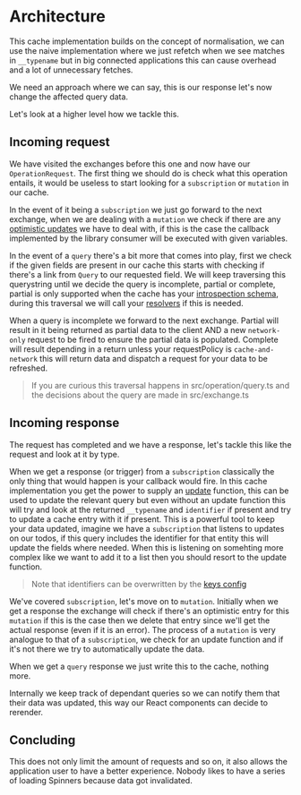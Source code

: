 # Architecture

This cache implementation builds on the concept of normalisation,
we can use the naive implementation where we just refetch when we see
matches in `__typename` but in big connected applications this can
cause overhead and a lot of unnecessary fetches.

We need an approach where we can say, this is our response let's now
change the affected query data.

Let's look at a higher level how we tackle this.

## Incoming request

We have visited the exchanges before this one and now have our `OperationRequest`.
The first thing we should do is check what this operation entails, it would be useless
to start looking for a `subscription` or `mutation` in our cache.

In the event of it being a `subscription` we just go forward to the next exchange,
when we are dealing with a `mutation` we check if there are any [optimistic updates](./optimistic.md)
we have to deal with, if this is the case the callback implemented by the library consumer
will be executed with given variables.

In the event of a `query` there's a bit more that comes into play, first we check if the given
fields are present in our cache this starts with checking if there's a link from `Query` to our
requested field. We will keep traversing this querystring until we decide the query is incomplete,
partial or complete, partial is only supported when the cache has your [introspection schema](./schema.md),
during this traversal we will call your [resolvers](./resolvers.md) if this is needed.

When a query is incomplete we forward to the next exchange. Partial will result in it being returned as
partial data to the client AND a new `network-only` request to be fired to ensure the partial data is
populated. Complete will result depending in a return unless your requestPolicy is `cache-and-network`
this will return data and dispatch a request for your data to be refreshed.

> If you are curious this traversal happens in src/operation/query.ts and the decisions about the query
> are made in src/exchange.ts

## Incoming response

The request has completed and we have a response, let's tackle this like the request and look at it
by type.

When we get a response (or trigger) from a `subscription` classically the only thing that would happen
is your callback would fire. In this cache implementation you get the power to supply an [update](./updates.md)
function, this can be used to update the relevant query but even without an update function this will try
and look at the returned `__typename` and `identifier` if present and try to update a cache entry with it if
present. This is a powerful tool to keep your data updated, imagine we have a `subscription` that listens
to updates on our todos, if this query includes the identifier for that entity this will update the fields
where needed. When this is listening on somehting more complex like we want to add it to a list then you should
resort to the update function.

> Note that identifiers can be overwritten by the [keys config](./keys.md)

We've covered `subscription`, let's move on to `mutation`. Initially when we get a response the exchange will
check if there's an optimistic entry for this `mutation` if this is the case then we delete that entry since
we'll get the actual response (even if it is an error). The process of a `mutation` is very analogue to that
of a `subscription`, we check for an update function and if it's not there we try to automatically update the
data.

When we get a `query` response we just write this to the cache, nothing more.

Internally we keep track of dependant queries so we can notify them that their data was updated, this way our
React components can decide to rerender.

## Concluding

This does not only limit the amount of requests and so on, it also allows the application user to
have a better experience. Nobody likes to have a series of loading Spinners because data got invalidated.

